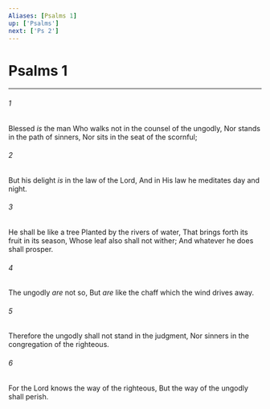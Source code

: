 ```yaml
---
Aliases: [Psalms 1]
up: ['Psalms']
next: ['Ps 2']
---
```

# Psalms 1

***


###### 1 
Blessed _is_ the man Who walks not in the counsel of the ungodly, Nor stands in the path of sinners, Nor sits in the seat of the scornful; 

###### 2 
But his delight _is_ in the law of the Lord, And in His law he meditates day and night. 

###### 3 
He shall be like a tree Planted by the rivers of water, That brings forth its fruit in its season, Whose leaf also shall not wither; And whatever he does shall prosper. 

###### 4 
The ungodly _are_ not so, But _are_ like the chaff which the wind drives away. 

###### 5 
Therefore the ungodly shall not stand in the judgment, Nor sinners in the congregation of the righteous. 

###### 6 
For the Lord knows the way of the righteous, But the way of the ungodly shall perish.

